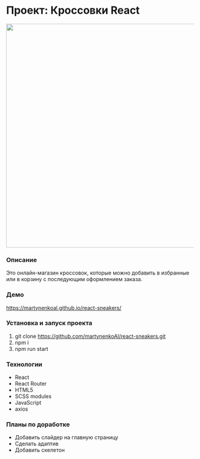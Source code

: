 # Проект: Кроссовки React
<img src="https://github.com/martynenkoAl/react-sneakers/assets/121212086/ab804f57-828d-4aab-a453-dafc7563e90f" width="600" />

### Описание
Это онлайн-магазин кроссовок, которые можно добавить в избранные или в корзину с последующим оформлением заказа.  

### Демо   
https://martynenkoal.github.io/react-sneakers/

### Установка и запуск проекта   
1. git clone https://github.com/martynenkoAl/react-sneakers.git
2. npm i
3. npm run start

### Технологии
* React
* React Router
* HTML5
* SCSS modules
* JavaScript
* axios

### Планы по доработке
* Добавить слайдер на главную страницу
* Сделать адаптив
* Добавить скелетон
